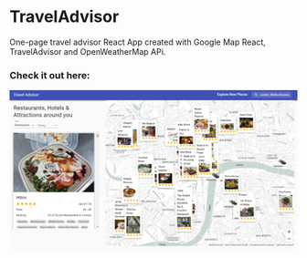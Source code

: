 # TravelAdvisor
One-page travel advisor React App created with Google Map React, TravelAdvisor and OpenWeatherMap APi.

### Check it out here:

<a href="https://adamptk.github.io/traveladvisor" target="_blank"><img src="public/traveladvisor.png" alt="traveladvisor" /></a>

